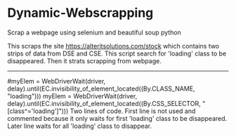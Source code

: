 # Dynamic-Webscrapping
Scrap a webpage using selenium and beautiful soup python

This scraps the site https://alteritsolutions.com/stock which contains two strips of data from DSE and CSE. 
This script search for 'loading' class to be disappeared. Then it strats scrapping from webpage. 

---
#myElem = WebDriverWait(driver, delay).until(EC.invisibility_of_element_located((By.CLASS_NAME, "loading")))
myElem = WebDriverWait(driver, delay).until(EC.invisibility_of_element_located((By.CSS_SELECTOR, "[class^='loading']")))
Two lines of code. First line is not used and commented because it only waits for first 'loading' class to be disappeared. 
Later line waits for all 'loading' class to disappear.
